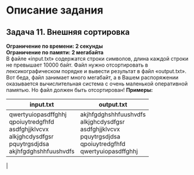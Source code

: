 # Описание задания
## Задача 11. Внешняя сортировка <br>
**Ограничение по времени: 2 секунды**<br>
**Ограничение по памяти: 2 мегабайта**<br>
В файле «input.txt» содержатся строки символов, длина каждой строки не превышает 10000 байт. Файл нужно отсортировать в лексикографическом порядке и вывести результат в файл «output.txt». Вот беда, файл занимает много мегабайт, а в Вашем распоряжении оказывается вычислительная система с очень маленькой оперативной памятью. Но файл должен быть отсортирован!
**Примеры:**<br>

| input.txt | output.txt |
| --------- | ---------- |
| qwertyuiopasdffghhj<br>qpoiuytredgfhfd<br>asdfghjjklvcvx<br>alkjghcdysdfgsr<br>pquytrgsdjdsa<br>akjhfgdghshhfuushvdfs | akjhfgdghshhfuushvdfs<br>alkjghcdysdfgsr<br>asdfghjjklvcvx<br>pquytrgsdjdsa<br>qpoiuytredgfhfd<br>qwertyuiopasdffghhj
|
